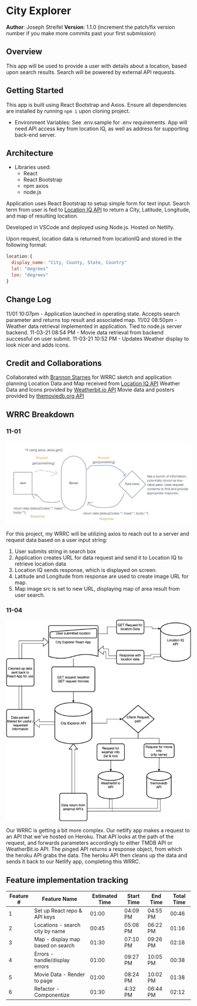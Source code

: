 # City Explorer

**Author**: Joseph Streifel
**Version**: 1.1.0 (increment the patch/fix version number if you make more commits past your first submission)

## Overview

This app will be used to provide a user with details about a location, based upon search results. Search will be powered by external API requests.

## Getting Started

This app is built using React Bootstrap and Axios. Ensure all dependencies are installed by running `npm i` upon cloning project.

* Environment Variables: See .env.sample for .env requirements. App will need API access key from location IQ, as well as address for supporting back-end server.

## Architecture

* Libraries used:
  * React
  * React Bootstrap
  * npm axios
  * node.js

Application uses React Bootstrap to setup simple form for text input. Search term from user is fed to [Location IQ API](https://locationiq.com/) to return a City, Latitude, Longitude, and map of resulting location.

Developed in VSCode and deployed using Node.js. Hosted on Netlify.

Upon request, location data is returned from locationIQ and stored in the following format:

```js
location:{
  display_name: "City, County, State, Country"
  lat: "degrees"
  lon: "degrees"
}
```

## Change Log

11/01 10:07pm - Application launched in operating state. Accepts search parameter and returns top result and associated map.
11/02 08:50pm - Weather data retrieval implemented in application. Tied to node.js server backend.
11-03-21 08:54 PM - Movie data retrieval from backend successful on user submit.
11-03-21 10:52 PM - Updates Weather display to look nicer and adds icons.


## Credit and Collaborations

Collaborated with [Brannon Starnes](https://github.com/brannonstarnes) for WRRC sketch and application planning
Location Data and Map received from [Location IQ API](https://locationiq.com/)
Weather Data and Icons provided by [Weatherbit.io API]()
Movie data and posters provided by [themoviedb.org API]()

## WRRC Breakdown

### 11-01

![wrrc sketch](readme-img/11-01-wrrc.png)

For this project, my WRRC will be utilizing axios to reach out to a server and request data based on a user input string:

1. User submits string in search box
2. Application creates URL for data request and send it to Location IQ to retrieve location data
3. Location IQ sends response, which is displayed on screen.
4. Latitude and Longitude from response are used to create image URL for map.
5. Map image src is set to new URL, displaying map of area result from user search.

### 11-04

![wrrc sketch](readme-img/WRRC-11-04.png)

Our WRRC is getting a bit more complex. Our netlify app makes a request to an API that we've hosted on Heroku. That API looks at the path of the request, and forwards parameters accordingly to either TMDB API or WeatherBit.io API. The pinged API returns a response object, from which the heroku API grabs the data. The heroku API then cleans up the data and sends it back to our Netlify app, completing this WRRC.

## Feature implementation tracking

| Feature # | Feature Name | Estimated Time | Start Time | End Time | Total Time |
|-----------|--------------|----------------|------------|----------|------------|
| 1 | Set up React repo & API keys | 01:00 | 04:09 PM | 04:55 PM | 00:46 |
| 2 | Locations - search city by name | 00:45 | 05:06 PM | 06:22 PM | 01:16 |
| 3 | Map - display map based on search | 01:30 | 07:10 PM | 09:26 PM | 02:16 |
| 4 | Errors - handle/display errors | 01:00 | 09:27 PM | 10:05 PM | 00:38 |
| 5 | Movie Data - Render to page | 01:00 | 08:24 PM | 10:02 PM | 01:38 |
| 6 | Refactor - Componentize | 01:30 | 4:32 PM | 06:44 PM | 02:12 |

